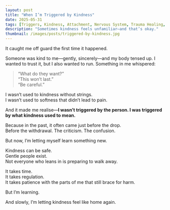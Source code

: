 ```yaml
---
layout: post
title: "When I’m Triggered by Kindness"
date: 2025-05-31
tags: [Triggers, Kindness, Attachment, Nervous System, Trauma Healing, Inner Child, Relationships, Self-Compassion]
description: "Sometimes kindness feels unfamiliar—and that’s okay."
thumbnail: /images/posts/triggered-by-kindness.jpg
---
```


It caught me off guard the first time it happened.

Someone was kind to me—gently, sincerely—and my body tensed up. I wanted to trust it, but I also wanted to run. Something in me whispered:
> “What do they want?”  
> “This won’t last.”  
> “Be careful.”

I wasn’t used to kindness without strings.  
I wasn’t used to softness that didn’t lead to pain.

And it made me realise—**I wasn’t triggered by the person. I was triggered by what kindness used to mean.**

Because in the past, it often came just before the drop.  
Before the withdrawal. The criticism. The confusion.

But now, I’m letting myself learn something new.

Kindness can be safe.  
Gentle people exist.  
Not everyone who leans in is preparing to walk away.

It takes time.  
It takes regulation.  
It takes patience with the parts of me that still brace for harm.

But I’m learning.

And slowly, I’m letting kindness feel like home again.
